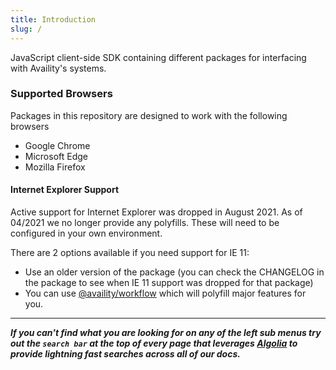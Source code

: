 ```yaml
---
title: Introduction
slug: /
---
```


JavaScript client-side SDK containing different packages for interfacing with Availity's systems.

### Supported Browsers

Packages in this repository are designed to work with the following browsers

- Google Chrome
- Microsoft Edge
- Mozilla Firefox

#### Internet Explorer Support

Active support for Internet Explorer was dropped in August 2021. As of 04/2021 we no longer provide any polyfills. These will need to be configured in your own environment.

There are 2 options available if you need support for IE 11:

- Use an older version of the package (you can check the CHANGELOG in the package to see when IE 11 support was dropped for that package)
- You can use [@availity/workflow](https://github.com/Availity/availity-workflow#readme) which will polyfill major features for you.

---

**_If you can't find what you are looking for on any of the left sub menus try out the `search bar` at the top of every page that leverages [Algolia](https://www.algolia.com/) to provide lightning fast searches across all of our docs._**
